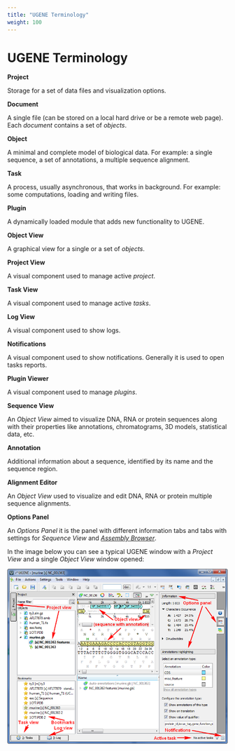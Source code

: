 ```yaml
---
title: "UGENE Terminology"
weight: 100
---
```



# UGENE Terminology

**Project**

Storage for a set of data files and visualization options.

**Document**

A single file (can be stored on a local hard drive or be a remote web page). Each _document_ contains a set of _objects_.

**Object**

A minimal and complete model of biological data. For example: a single sequence, a set of annotations, a multiple sequence alignment.

**Task**

A process, usually asynchronous, that works in background. For example: some computations, loading and writing files.

**Plugin**

A dynamically loaded module that adds new functionality to UGENE.

**Object View**

A graphical view for a single or a set of _objects_.

**Project View**

A visual component used to manage active _project_.

**Task View**

A visual component used to manage active _tasks_.

**Log View**

A visual component used to show logs.

**Notifications**

A visual component used to show notifications. Generally it is used to open tasks reports.

**Plugin Viewer**

A visual component used to manage _plugins_.

**Sequence View**

An _Object View_ aimed to visualize DNA, RNA or protein sequences along with their properties like annotations, chromatograms, 3D models, statistical data, etc.

**Annotation**

Additional information about a sequence, identified by its name and the sequence region.

**Alignment Editor**

An _Object View_ used to visualize and edit DNA, RNA or protein multiple sequence alignments.

**Options Panel**

An _Options Panel_ it is the panel with different information tabs and tabs with settings for _Sequence View_ and [_Assembly Browser_](assembly-browser.md).

In the image below you can see a typical UGENE window with a _Project View_ and a single _Object View_ window opened:


![](/images/65929257/65929258.png)
